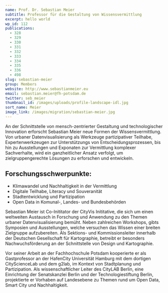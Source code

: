 ```yaml
---
name: Prof. Dr. Sebastian Meier
subtitle: Professor für die Gestaltung von Wissensvermittlung
excerpt: hello world
wp_id: 112
publications:
  - 328
  - 329
  - 330
  - 331
  - 332
  - 333
  - 334
  - 335
  - 336
  - 498
slug: sebastian-meier
group: Members
website: http://www.sebastianmeier.eu
email: sebastian.meier@fh-potsdam.de
twitter: seb_meier
thumbnail_id: /images/uploads/profile-landscape-idl.jpg
sort_name: Meier
image_link: /images/migration/sebastian-meier.jpg
---
```

An der Schnittstelle von mensch-zentrierter Gestaltung und technologischer Innovation erforscht Sebastian Meier neue Formen der Wissensvermittlung. Von urbaner Datenvisualisierung als Werkzeuge partizipativer Teilhabe, Expertenwerkzeugen zur Unterstützungs von Entscheidungsprozessen, bis hin zu Ausstellungen und Exponaten zur Vermittlung komplexer Sachverhalte, wird ein ganzheitlicher Ansatz verfolgt, um zielgruppengerechte Lösungen zu erforschen und entwickeln.

## Forschungsschwerpunkte:

* Klimawandel und Nachhaltigkeit in der Vermittlung
* Digitale Teilhabe, Literacy und Souveranität
* Stadtentwicklung und Partizipation
* Open Data in Komunal-, Landes- und Bundesbehörden

Sebastian Meier ist Co-Inititator der CityVis Inititative, die sich um einen weltweiten Austausch in Forschung und Anwendung zu den Themen urbaner Datenvisualisierung bemüht. Neben zahlreichen Workshops, gibts Symposien und Ausstellungen, welche versuchen das Wissen einer breiten Zielgruppe aufzubereiten. Als Sektions- und Kommissionsleiter innerhalb der Deutschen Gesellschaft für Kartographie, betreibt er besonders Nachwuchsförderung an der Schnittstelle von Design und Kartographie. 

Vor seiner Arbeit an der Fachhochschule Potsdam kooperierte er als Gastprofessor an der HafenCity Universität Hamburg mit dem dortigen CityScienceLab und dem g2lab, im Kontext von Stadtplanung und Partizipation. Als wissenschaftlicher Leiter des CityLAB Berlin, eine Einrichtung der Senatskanzlei Berlin und der Technologiestiftung Berlin, projektierte er Vorhaben auf Landesebene zu Themen rund um Open Data, Smart City und Nachhaltigkeit.